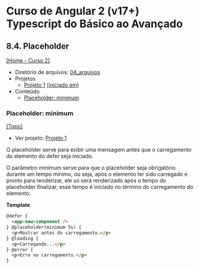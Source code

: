 # Curso de Angular 2 (v17+) Typescript do Básico ao Avançado

## 8.4. Placeholder
[[Home - Curso 2]](../../README.md#curso-2)<br />

- Diretório de arquivos: [04_arquivos](./04_arquivos/)
- Projetos
  - [Projeto 1](./04_arquivos/proj_01/) [(iniciado em)](#placeholder-minimum)
- Conteúdo
  - [Placeholder: minimum](#placeholder-minimum)

### Placeholder: minimum
[[Topo]](#)<br />

- Ver projeto: [Projeto 1](./04_arquivos/proj_01/)

O placeholder serve para exibir uma mensagem antes que o carregamento do elemento do defer seja iniciado.

O parâmetro minimum serve para que o placeholder seja obrigatório durante um tempo mínimo, ou seja, após o elemento ter sido carregado e pronto para renderizar, ele só será renderizado após o tempo do placeholder finalizar, esse tempo é iniciado no término do carregamento do elemento.

**Template**
```html
@defer {
  <app-new-component />
} @placeholder(minimum 5s) {
  <p>Mostrar antes do carregamento.</p>
} @loading {
  <p>Carregando...</p>
} @error {
  <p>Erro no carregamento.</p>
}
```
